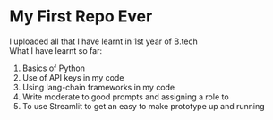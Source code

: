 # My First Repo Ever
I uploaded all that I have learnt in 1st year of B.tech
<br>
What I have learnt so far:
<ol>
  <li>Basics of Python</li>
  <li>Use of API keys in my code</li>
  <li>Using lang-chain frameworks in my code</li>
  <li>Write moderate to good prompts and assigning a role to </li>
  <li>To use Streamlit to get an easy to make prototype up and running</li>
  
</ol>
